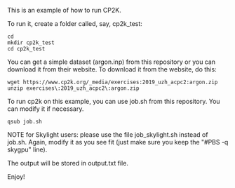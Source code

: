 This is an example of how to run CP2K.

To run it, create a folder called, say, cp2k_test:
~~~
cd
mkdir cp2k_test
cd cp2k_test
~~~

You can get a simple dataset (argon.inp) from this repository or you can download it from their website. To download it from the website, do this:

~~~
wget https://www.cp2k.org/_media/exercises:2019_uzh_acpc2:argon.zip
unzip exercises\:2019_uzh_acpc2\:argon.zip
~~~

To run cp2k on this example, you can use job.sh from this repository. You can modify it if necessary. 
~~~
qsub job.sh
~~~

NOTE for Skylight users: please use the file job_skylight.sh instead of job.sh. Again, modify it as you see fit (just make sure you keep the "#PBS -q skygpu" line).

The output will be stored in output.txt file.

Enjoy!

